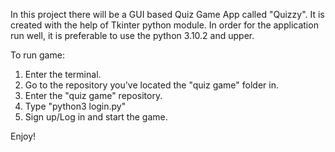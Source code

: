 In this project there will be a GUI based Quiz Game App called "Quizzy". It is created with the help of Tkinter python module.
In order for the application run well, it is preferable to use the python 3.10.2 and upper.

To run game:
1. Enter the terminal.
2. Go to the repository you've located the "quiz game" folder in.
3. Enter the "quiz game" repository.
4. Type "python3 login.py"
5. Sign up/Log in and start the game.


Enjoy!